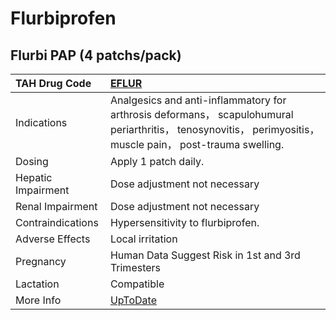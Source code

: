 # Flurbiprofen

## Flurbi PAP (4 patchs/pack)

| TAH Drug Code      | [EFLUR](https://www.tahsda.org.tw/drugs/hissearch.php?drug_code=EFLUR)                                                                                       |
|:-------------------|:-------------------------------------------------------------------------------------------------------------------------------------------------------------|
| Indications        | Analgesics and anti-inflammatory for arthrosis deformans， scapulohumural periarthritis， tenosynovitis， perimyositis， muscle pain， post-trauma swelling. |
| Dosing             | Apply 1 patch daily.                                                                                                                                         |
| Hepatic Impairment | Dose adjustment not necessary                                                                                                                                |
| Renal Impairment   | Dose adjustment not necessary                                                                                                                                |
| Contraindications  | Hypersensitivity to flurbiprofen.                                                                                                                            |
| Adverse Effects    | Local irritation                                                                                                                                             |
| Pregnancy          | Human Data Suggest Risk in 1st and 3rd Trimesters                                                                                                            |
| Lactation          | Compatible                                                                                                                                                   |
| More Info          | [UpToDate](https://www.uptodate.com/contents/flurbiprofen-systemic-drug-information)                                                                         |

